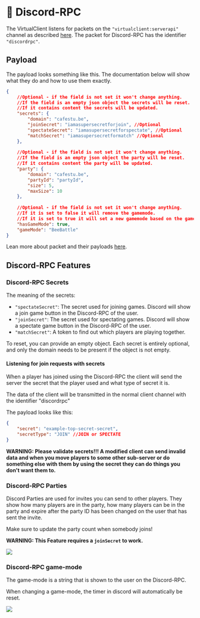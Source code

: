 # 🤖 Discord-RPC

The VirtualClient listens for packets on the `"virtualclient:serverapi"` channel as described [here](getting-started/#messaging). The packet for Discord-RPC has the identifier `"discordrpc"`.

## Payload

The payload looks something like this. The documentation below will show what they do and how to use them exactly.

```json
{
    //Optional - if the field is not set it won't change anything.
    //If the field is an empty json object the secrets will be reset.
    //If it contains content the secrets will be updated.
    "secrets": {
        "domain": "cafestu.be",
        "joinSecret": "iamasupersecretforjoin", //Optional
        "spectateSecret": "iamasupersecretforspectate", //Optional
        "matchSecret": "iamasupersecretformatch" //Optional
    },
    
    //Optional - if the field is not set it won't change anything.
    //If the field is an empty json object the party will be reset.
    //If it contains content the party will be updated.
    "party": {
        "domain": "cafestu.be",
        "partyId": "partyId",
        "size": 5,
        "maxSize": 10
    },
    
    //Optional - if the field is not set it won't change anything.
    //If it is set to false it will remove the gamemode.
    //If it is set to true it will set a new gamemode based on the gameMode field.
    "hasGameMode": true,
    "gameMode": "BeeBattle"
}
```

Lean more about packet and their payloads [here](getting-started/#packet-structure).

## Discord-RPC Features

### Discord-RPC Secrets

The meaning of the secrets:

* `"spectateSecret"`: The secret used for joining games. Discord will show a join game button in the Discord-RPC of the user.
* `"joinSecret"`: The secret used for spectating games. Discord will show a spectate game button in the Discord-RPC of the user.
* `"matchSecret"`: A token to find out which players are playing together.

To reset, you can provide an empty object. Each secret is entirely optional, and only the domain needs to be present if the object is not empty.&#x20;

#### Listening for join requests with secrets

When a player has joined using the Discord-RPC the client will send the server the secret that the player used and what type of secret it is.&#x20;

The data of the client will be transmitted in the normal client channel with the identifier "discordrpc"

The payload looks like this:

```json
{
    "secret": "example-top-secret-secret",
    "secretType": "JOIN" //JOIN or SPECTATE
}
```

**WARNING: Please validate secrets!!! A modified client can send invalid data and when you move players to some other sub-server or do something else with them by using the secret they can do things you don't want them to.**

### Discord-RPC Parties

Discord Parties are used for invites you can send to other players. They show how many players are in the party, how many players can be in the party and expire after the party ID has been changed on the user that has sent the invite.

Make sure to update the party count when somebody joins!

**WARNING: This Feature requires a `joinSecret` to work.**

![](/img/discord.png)

### Discord-RPC game-mode

The game-mode is a string that is shown to the user on the Discord-RPC.

When changing a game-mode, the timer in discord will automatically be reset.

![](/img/discord-gamemode.png)

